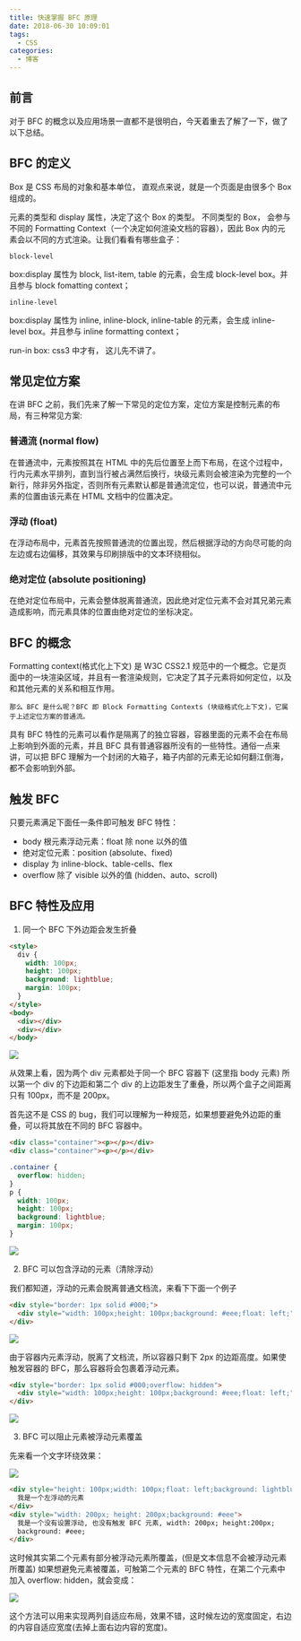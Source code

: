 ```yaml
---
title: 快速掌握 BFC 原理
date: 2018-06-30 10:09:01
tags:
  - CSS
categories:
  - 博客
---
```


## 前言

对于 BFC 的概念以及应用场景一直都不是很明白，今天着重去了解了一下，做了以下总结。

## BFC 的定义

Box 是 CSS 布局的对象和基本单位， 直观点来说，就是一个页面是由很多个 Box 组成的。

元素的类型和 display 属性，决定了这个 Box 的类型。 不同类型的 Box， 会参与不同的 Formatting Context（一个决定如何渲染文档的容器），因此 Box 内的元素会以不同的方式渲染。让我们看看有哪些盒子：

`block-level`

box:display 属性为 block, list-item, table 的元素，会生成 block-level box。并且参与 block fomatting context；

`inline-level`

box:display 属性为 inline, inline-block, inline-table 的元素，会生成 inline-level box。并且参与 inline formatting context；

run-in box: css3 中才有， 这儿先不讲了。

## 常见定位方案

在讲 BFC 之前，我们先来了解一下常见的定位方案，定位方案是控制元素的布局，有三种常见方案:

### 普通流 (normal flow)

在普通流中，元素按照其在 HTML 中的先后位置至上而下布局，在这个过程中，行内元素水平排列，直到当行被占满然后换行，块级元素则会被渲染为完整的一个新行，除非另外指定，否则所有元素默认都是普通流定位，也可以说，普通流中元素的位置由该元素在 HTML 文档中的位置决定。

### 浮动 (float)

在浮动布局中，元素首先按照普通流的位置出现，然后根据浮动的方向尽可能的向左边或右边偏移，其效果与印刷排版中的文本环绕相似。

### 绝对定位 (absolute positioning)

在绝对定位布局中，元素会整体脱离普通流，因此绝对定位元素不会对其兄弟元素造成影响，而元素具体的位置由绝对定位的坐标决定。

## BFC 的概念

Formatting context(格式化上下文) 是 W3C CSS2.1 规范中的一个概念。它是页面中的一块渲染区域，并且有一套渲染规则，它决定了其子元素将如何定位，以及和其他元素的关系和相互作用。

`那么 BFC 是什么呢？BFC 即 Block Formatting Contexts (块级格式化上下文)，它属于上述定位方案的普通流。`

具有 BFC 特性的元素可以看作是隔离了的独立容器，容器里面的元素不会在布局上影响到外面的元素，并且 BFC 具有普通容器所没有的一些特性。通俗一点来讲，可以把 BFC 理解为一个封闭的大箱子，箱子内部的元素无论如何翻江倒海，都不会影响到外部。

## 触发 BFC

只要元素满足下面任一条件即可触发 BFC 特性：

- body 根元素浮动元素：float 除 none 以外的值
- 绝对定位元素：position (absolute、fixed)
- display 为 inline-block、table-cells、flex
- overflow 除了 visible 以外的值 (hidden、auto、scroll)

## BFC 特性及应用

1. 同一个 BFC 下外边距会发生折叠

```html
<style>
  div {
    width: 100px;
    height: 100px;
    background: lightblue;
    margin: 100px;
  }
</style>
<body>
  <div></div>
  <div></div>
</body>
```

![](https://static.skynian.cn/BFC-2018630102818.jpg)

从效果上看，因为两个 div 元素都处于同一个 BFC 容器下 (这里指 body 元素) 所以第一个 div 的下边距和第二个 div 的上边距发生了重叠，所以两个盒子之间距离只有 100px，而不是 200px。

首先这不是 CSS 的 bug，我们可以理解为一种规范，如果想要避免外边距的重叠，可以将其放在不同的 BFC 容器中。

```html
<div class="container"><p></p></div>
<div class="container"><p></p></div>
```

```css
.container {
  overflow: hidden;
}
p {
  width: 100px;
  height: 100px;
  background: lightblue;
  margin: 100px;
}
```

![](https://static.skynian.cn/BFC-2018630102853.jpg)

2. BFC 可以包含浮动的元素（清除浮动）

我们都知道，浮动的元素会脱离普通文档流，来看下下面一个例子

```html
<div style="border: 1px solid #000;">
  <div style="width: 100px;height: 100px;background: #eee;float: left;"></div>
</div>
```

![](https://static.skynian.cn/BFC-2018630102917.jpg)

由于容器内元素浮动，脱离了文档流，所以容器只剩下 2px 的边距高度。如果使触发容器的 BFC，那么容器将会包裹着浮动元素。

```html
<div style="border: 1px solid #000;overflow: hidden">
  <div style="width: 100px;height: 100px;background: #eee;float: left;"></div>
</div>
```

![](https://static.skynian.cn/BFC-2018630102941.jpg)

3. BFC 可以阻止元素被浮动元素覆盖

先来看一个文字环绕效果：

![](https://static.skynian.cn/BFC-201863010303.jpg)

```html
<div style="height: 100px;width: 100px;float: left;background: lightblue">
  我是一个左浮动的元素
</div>
<div style="width: 200px; height: 200px;background: #eee">
  我是一个没有设置浮动, 也没有触发 BFC 元素, width: 200px; height:200px;
  background: #eee;
</div>
```

这时候其实第二个元素有部分被浮动元素所覆盖，(但是文本信息不会被浮动元素所覆盖) 如果想避免元素被覆盖，可触第二个元素的 BFC 特性，在第二个元素中加入 overflow: hidden，就会变成：

![](https://static.skynian.cn/BFC-2018630103021.jpg)

这个方法可以用来实现两列自适应布局，效果不错，这时候左边的宽度固定，右边的内容自适应宽度(去掉上面右边内容的宽度)。
